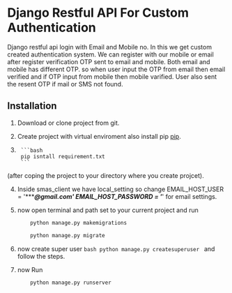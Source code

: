 # Django Restful API For Custom Authentication
Django restful api login with Email and Mobile no. In this we get custom created authentication system.
We can register with our mobile or email after register verification OTP sent to email and mobile.
Both email and mobile has different OTP. so when user input the OTP from email then email verified and
if OTP input from mobile then mobile varified. User also sent the resent OTP if mail or SMS not found.

## Installation

1. Download or clone project from git.

2. Create project with virtual enviroment also install pip [pip](https://pip.pypa.io/en/stable/).

3.
        ```bash
        pip isntall requirement.txt
        ```
(after coping the project to your directory where you create projcet).

4. Inside smas_client we have local_setting so change
    EMAIL_HOST_USER = '**********@gmail.com'
    EMAIL_HOST_PASSWORD = '*******'
    for email settings.

5. now open terminal and path set to your current project and run
    ```bash
        python manage.py makemigrations
    ```
    ```bash
        python manage.py migrate
    ```

6. now create super user
       ```bash
            python manage.py createsuperuser
       ```
   and follow the steps.


7. now Run
    ```bash
        python manage.py runserver
    ```






